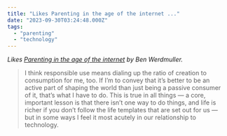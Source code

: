 ```yaml
---
title: "Likes Parenting in the age of the internet ..."
date: "2023-09-30T03:24:48.000Z"
tags: 
  - "parenting"
  - "technology"
---
```


_Likes [Parenting in the age of the internet](https://werd.io/2023/parenting-in-the-age-of-the-internet) by Ben Werdmuller._

> I think responsible use means dialing up the ratio of creation to consumption for me, too. If I’m to convey that it’s better to be an active part of shaping the world than just being a passive consumer of it, that’s what I have to do. This is true in all things — a core, important lesson is that there isn’t one way to do things, and life is richer if you don’t follow the life templates that are set out for us — but in some ways I feel it most acutely in our relationship to technology.
